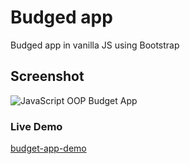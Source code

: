 # Budged app
Budged app in vanilla JS using Bootstrap

## Screenshot

![JavaScript OOP Budget App](https://user-images.githubusercontent.com/72983747/101260209-a5df1b80-3747-11eb-90b9-c4ca07a971f4.jpg)

### Live Demo

[budget-app-demo](https://anarseferrov.github.io/budged-app/)
